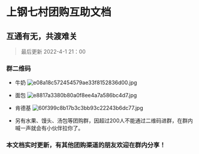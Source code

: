 # 上钢七村团购互助文档

## 互通有无，共渡难关

> 最后更新 2022-4-1 21：00

### 群二维码

- 牛奶
![e08a18c572454579ae33f8152836d00.jpg](https://s2.loli.net/2022/04/01/39IvVmnYiEygOXh.jpg)

- 面包
![e8817a3380b80a0f8ee4a7a586bc4d7.jpg](https://s2.loli.net/2022/04/01/Z7yU6ufJvgzRVxE.jpg)

- 肯德基
![60f399c8b17b3c3bb93c22243b6dc77.jpg](https://s2.loli.net/2022/04/01/acQPdhUWsMpt4RE.jpg)

- 另有水果、馒头、汤包等团购群，因超过200人不能通过二维码进群，在群内喊一声就会有小伙伴拉你了。

### 本文档实时更新，有其他团购渠道的朋友欢迎在群内分享！
